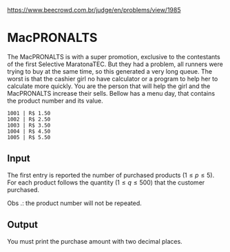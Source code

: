 https://www.beecrowd.com.br/judge/en/problems/view/1985

# MacPRONALTS

The MacPRONALTS is with a super promotion, exclusive to the contestants of the
first Selective MaratonaTEC. But they had a problem, all runners were trying
to buy at the same time, so this generated a very long queue. The worst is
that the cashier girl no have calculator or a program to help her to calculate
more quickly. You are the person that will help the girl and the MacPRONALTS
increase their sells. Bellow has a menu day, that contains the product number
and its value.

    1001 | R$ 1.50
    1002 | R$ 2.50
    1003 | R$ 3.50
    1004 | R$ 4.50
    1005 | R$ 5.50

## Input

The first entry is reported the number of purchased products
$(1 \leq p \leq 5)$. For each product follows the quantity
$(1 \leq q \leq 500)$ that the customer purchased.

Obs .: the product number will not be repeated.

## Output

You must print the purchase amount with two decimal places.
